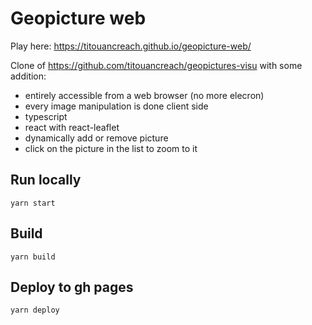 # Geopicture web

Play here: https://titouancreach.github.io/geopicture-web/

Clone of https://github.com/titouancreach/geopictures-visu with some addition:
  - entirely accessible from a web browser (no more elecron)
  - every image manipulation is done client side
  - typescript
  - react with react-leaflet
  - dynamically add or remove picture
  - click on the picture in the list to zoom to it
 
 
## Run locally

```
yarn start
```

## Build
```
yarn build
```

## Deploy to gh pages
```
yarn deploy
```
